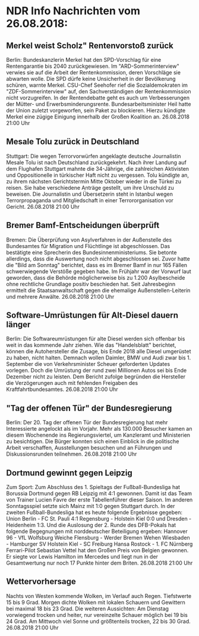 # NDR Info Nachrichten vom 26.08.2018:


## Merkel weist Scholz" Rentenvorstoß zurück
Berlin: Bundeskanzlerin Merkel hat den SPD-Vorschlag für eine Rentengarantie bis 2040 zurückgewiesen. Im "ARD-Sommerinterview" verwies sie auf die Arbeit der Rentenkommission, deren Vorschläge sie abwarten wolle. Die SPD dürfe keine Unsicherheit in der Bevölkerung schüren, warnte Merkel. CSU-Chef Seehofer rief die Sozialdemokraten im "ZDF-Sommerinterview" auf, den Sachverständigen der Rentenkommission nicht vorzugreifen. In der Rentendebatte geht es auch um Verbesserungen der Mütter- und Erwerbsminderungsrente. Bundesarbeitsminister Heil hatte der Union zuletzt vorgeworfen, sein Paket zu blockieren. Hierzu kündigte Merkel eine zügige Einigung innerhalb der Großen Koalition an. 26.08.2018 21:00 Uhr 

## Mesale Tolu zurück in Deutschland
Stuttgart: Die wegen Terrorvorwürfen angeklagte deutsche Journalistin Mesale Tolu ist nach Deutschland zurückgekehrt. Nach ihrer Landung auf dem Flughafen Stuttgart mahnte die 34-Jährige, die zahlreichen Aktivisten und Oppositionelle in türkischer Haft nicht zu vergessen. Tolu kündigte an, zu ihrem nächsten Gerichtstermin Mitte Oktober wieder in die Türkei zu reisen. Sie habe verschiedene Anträge gestellt, um ihre Unschuld zu beweisen. Die Journalistin und Übersetzerin steht in Istanbul wegen Terrorpropaganda und Mitgliedschaft in einer Terrororganisation vor Gericht. 26.08.2018 21:00 Uhr 

## Bremer Bamf-Entscheidungen überprüft
Bremen: Die Überprüfung von Asylverfahren in der Außenstelle des Bundesamtes für Migration und Flüchtlinge ist abgeschlossen. Das bestätigte eine Sprecherin des Bundesinnenministeriums. Sie betonte allerdings, dass die Auswertung noch nicht abgeschlossen sei. Zuvor hatte die "Bild am Sonntag" berichtet, dass es im Bremer Bamf in nur 165 Fällen schwerwiegende Verstöße gegeben habe. Im Frühjahr war der Vorwurf laut geworden, dass die Behörde möglicherweise bis zu 1.200 Asylbescheide ohne rechtliche Grundlage positiv beschieden hat. Seit Jahresbeginn ermittelt die Staatsanwaltschaft gegen die ehemalige Außenstellen-Leiterin und mehrere Anwälte. 26.08.2018 21:00 Uhr 

## Software-Umrüstungen für Alt-Diesel dauern länger
Berlin: Die Softwareumrüstungen für alte Diesel werden sich offenbar bis weit in das kommende Jahr ziehen. Wie das "Handelsblatt" berichtet, können die Autohersteller die Zusage, bis Ende 2018 alle Diesel umgerüstet zu haben, nicht halten. Demnach wollen Daimler, BMW und Audi zwar bis 1. September die von Verkehrsminister Scheuer geforderten Updates vorlegen. Doch die Umrüstung der rund zwei Millionen Autos sei bis Ende Dezember nicht zu leisten. Dem Bericht zufolge begründen die Hersteller die Verzögerungen auch mit fehlenden Freigaben des Kraftfahrtbundesamtes. 26.08.2018 21:00 Uhr 

## "Tag der offenen Tür" der Bundesregierung
Berlin: Der 20. Tag der offenen Tür der Bundesregierung hat mehr Interessierte angelockt als im Vorjahr. Mehr als 130.000 Besucher kamen an diesem Wochenende ins Regierungsviertel, um Kanzleramt und Ministerien zu besichtigen. Die Bürger konnten sich einen Einblick in die politische Arbeit verschaffen, Ausstellungen besuchen und an Führungen und Diskussionsrunden teilnehmen. 26.08.2018 21:00 Uhr 

## Dortmund gewinnt gegen Leipzig
Zum Sport: Zum Abschluss des 1. Spieltags der Fußball-Bundesliga hat Borussia Dortmund gegen RB Leipzig mit 4:1 gewonnen. Damit ist das Team von Trainer Lucien Favre der erste Tabellenführer dieser Saison. Im anderen Sonntagsspiel setzte sich Mainz mit 1:0 gegen Stuttgart durch. In der zweiten Fußball-Bundesliga hat es heute folgende Ergebnisse gegeben: Union Berlin - FC St. Pauli 4:1
Regensburg - Holstein Kiel 0:0
und
Dresden - Heidenheim  1:3. Und die Auslosung der 2. Runde des DFB-Pokals hat folgende Begegnungen mit norddeutscher Beteiligung ergeben: Hannover 96 - VfL Wolfsburg Weiche Flensburg - Werder Bremen
Wehen Wiesbaden - Hamburger SV
Holstein Kiel - SC Freiburg Hansa Rostock - 1. FC Nürnberg Ferrari-Pilot Sebastian Vettel hat den Großen Preis von Belgien gewonnen. Er siegte vor Lewis Hamilton im Mercedes und liegt nun in der Gesamtwertung nur noch 17 Punkte hinter dem Briten. 26.08.2018 21:00 Uhr 

## Wettervorhersage
Nachts von Westen kommende Wolken, im Verlauf auch Regen. Tiefstwerte 15 bis 9 Grad. Morgen dichte Wolken mit lokalen Schauern und Gewittern  bei maximal 18 bis 23 Grad. Die weiteren Aussichten: Am Dienstag vorwiegend trocken und heiter, nur vereinzelte Schauer möglich bei 19 bis 24 Grad. Am Mittwoch viel Sonne und größtenteils trocken, 22 bis 30 Grad. 26.08.2018 21:00 Uhr 
